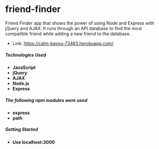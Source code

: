 # friend-finder

Friend Finder app that shows the power of using Node and Express with jQuery and AJAX.
It runs through an API database to find the most compatible friend while adding a new friend to the database. 

* Link: https://calm-bayou-73463.herokuapp.com/

##### Technologies Used
* **JavaScript**
* **jQuery**
* **AJAX**
* **Node.js**
* **Express**

##### The following npm modules were used
* **express**
* **path**

##### Getting Started
* **Use localhost:3000**

